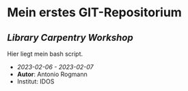 # Mein erstes GIT-Repositorium
## *Library Carpentry Workshop*

Hier liegt mein bash script.
- *2023-02-06 - 2023-02-07*
- **Autor**: Antonio Rogmann
- Institut: IDOS

